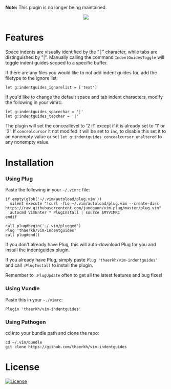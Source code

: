 <strong>Note:</strong> This plugin is no longer being maintained.


<p align="center">
<img src="https://raw.githubusercontent.com/thaerkh/vim-indentguides/master/wiki/screenshots/demo.png" >
</p>

# Features

Space indents are visually identified by the "┆" character, while tabs are distinguished by "|".
Manually calling the command `IndentGuidesToggle` will toggle indent guides scoped to a specific buffer.

If there are any files you would like to not add indent guides for, add the filetype to the ignore list:
```
let g:indentguides_ignorelist = ['text']
```

If you'd like to change the default space and tab indent characters, modify the following in your vimrc:
```
let g:indentguides_spacechar = '┆'
let g:indentguides_tabchar = '|'
```

The plugin will set the conceallevel to '2 if' except if it is already set to '1' or '2'. If `concealcursor` it not modifed it will be set to `inc`, to disable this set it to an nonempty value or set `let g:indentguides_concealcursor_unaltered` to any nonempty value.

# Installation

### Using Plug

Paste the following in your `~/.vimrc` file:
```
if empty(glob('~/.vim/autoload/plug.vim'))
  silent execute "!curl -fLo ~/.vim/autoload/plug.vim --create-dirs https://raw.githubusercontent.com/junegunn/vim-plug/master/plug.vim"
  autocmd VimEnter * PlugInstall | source $MYVIMRC
endif

call plug#begin('~/.vim/plugged')
Plug 'thaerkh/vim-indentguides'
call plug#end()
```
If you don't already have Plug, this will auto-download Plug for you and install the indentguides plugin.

If you already have Plug, simply paste `Plug 'thaerkh/vim-indentguides'` and call `:PlugInstall` to install the plugin.

Remember to `:PlugUpdate` often to get all the latest features and bug fixes!
### Using Vundle

Paste this in your `~./vimrc`:
```
Plugin 'thaerkh/vim-indentguides'
```
### Using Pathogen

cd into your bundle path and clone the repo:
```
cd ~/.vim/bundle
git clone https://github.com/thaerkh/vim-indentguides
```

# License

[![License](https://img.shields.io/badge/License-Apache%202.0-blue.svg)](https://opensource.org/licenses/Apache-2.0)
